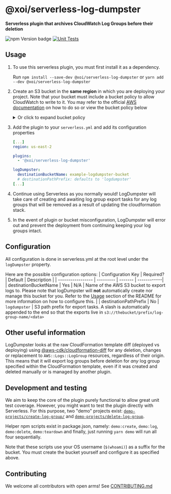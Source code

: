 # @xoi/serverless-log-dumpster

**Serverless plugin that archives CloudWatch Log Groups before their deletion**

![npm Version badge](https://img.shields.io/npm/v/@xoi/serverless-log-dumpster)
[![Unit Tests](https://github.com/xoeye/serverless-log-dumpster/actions/workflows/unit-test.yml/badge.svg)](https://github.com/xoeye/serverless-log-dumpster/actions/workflows/unit-test.yml)

## Usage

1. To use this serverless plugin, you must first install it as a dependency.

   Run `npm install --save-dev @xoi/serverless-log-dumpster` or `yarn add --dev @xoi/serverless-log-dumpster`

2. Create an S3 bucket in the **same region** in which you are deploying your project.
   Note that your bucket must include a bucket policy to allow CloudWatch to write to it.
   You may refer to the official [AWS documentation](https://docs.aws.amazon.com/AmazonCloudWatch/latest/logs/S3ExportTasksConsole.html#S3PermissionsConsole)
   on how to do so or view the bucket policy below

   <details>
     <summary>Or click to expand bucket policy </summary>

   ```json
   {
     "Version": "2012-10-17",
     "Statement": [
       {
         "Action": "s3:GetBucketAcl",
         "Effect": "Allow",
         "Resource": "arn:aws:s3:::<REPLACE_WITH_BUCKET_NAME>",
         "Principal": { "Service": "logs.<REPLACE_WITH_REGION>.amazonaws.com" }
       },
       {
         "Action": "s3:PutObject",
         "Effect": "Allow",
         "Resource": "arn:aws:s3:::<REPLACE_WITH_BUCKET_NAME>/[OPTIONAL_PATH_PREFIX/]*",
         "Condition": { "StringEquals": { "s3:x-amz-acl": "bucket-owner-full-control" } },
         "Principal": { "Service": "logs.<REPLACE_WITH_REGION>.amazonaws.com" }
       }
     ]
   }
   ```

   </details>

3. Add the plugin to your `serverless.yml` and add its configuration properties

   ```yaml
   [...]
   region: us-east-2

   plugins:
     - '@xoi/serverless-log-dumpster'

   logDumpster:
     destinationBucketName: example-logdumpster-bucket
     # destinationPathPrefix: defaults to 'logdumpster'
   [...]
   ```

4. Continue using Serverless as you normally would!
   LogDumpster will take care of creating and awaiting log group export tasks for any
   log groups that will be removed as a result of updating the cloudformation stack.

5. In the event of plugin or bucket misconfiguration, LogDumpster will error out and prevent the deployment from continuing keeping your log groups intact.

## Configuration

All configuration is done in serverless.yml at the root level under the `logDumpster` property.

Here are the possible configuration options:
| Configuration Key | Required? | Default | Description |
| ----------------- | --------- | ------- | ------------|
| destinationBucketName | Yes | N/A | Name of the AWS S3 bucket to export logs to. Please note that logDumpster will **not** automatically create nor manage this bucket for you. Refer to the [Usage](#usage) section of the README for more information on how to configure this. |
| destinationPathPrefix | No | `logdumpster` | S3 path prefix for export tasks. A slash is automatically appended to the end so that the exports live in `s3://thebucket/prefix/log-group-name/<data>`

## Other useful information

LogDumpster looks at the raw CloudFormation template diff (deployed vs deploying) using [@aws-cdk/cloudformation-diff](https://www.npmjs.com/package/@aws-cdk/cloudformation-diff) for any
deletion, changes or replacement to `AWS::Logs::LogGroup` resources, regardless of their origin.
This means that it will export log groups before deletion for _any_ log group specified within the CloudFormation template,
even if it was created and deleted manually or is managed by another plugin.

## Development and testing

We aim to keep the core of the plugin purely functional to allow great unit test coverage.
However, you might want to test the plugin directly with Serverless. For this purpose, two
"demo" projects exist: [`demo-projects/create-log-group/`](./demo-projects/create-log-group/serverless.yml)
and [`demo-projects/delete-log-group`](./demo-projects/delete-log-group/serverless.yml).

Helper npm scripts exist in package.json, namely: `demo:create`, `demo:log`, `demo:delete`, `demo:teardown` and finally, just running `yarn demo` will run all four sequentially.

Note that these scripts use your OS username (`$(whoami)`) as a suffix for the bucket. You must create the bucket yourself and configure it as specified above.

## Contributing

We welcome all contributors with open arms! See [CONTRIBUTING.md](./CONTRIBUTING.md)

